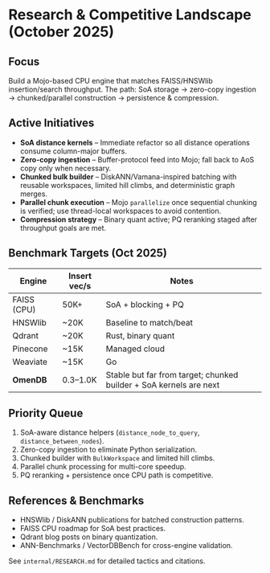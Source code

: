 # Research & Competitive Landscape (October 2025)

## Focus
Build a Mojo-based CPU engine that matches FAISS/HNSWlib insertion/search throughput. The path: SoA storage → zero-copy ingestion → chunked/parallel construction → persistence & compression.

## Active Initiatives
- **SoA distance kernels** – Immediate refactor so all distance operations consume column-major buffers.
- **Zero-copy ingestion** – Buffer-protocol feed into Mojo; fall back to AoS copy only when necessary.
- **Chunked bulk builder** – DiskANN/Vamana-inspired batching with reusable workspaces, limited hill climbs, and deterministic graph merges.
- **Parallel chunk execution** – Mojo `parallelize` once sequential chunking is verified; use thread-local workspaces to avoid contention.
- **Compression strategy** – Binary quant active; PQ reranking staged after throughput goals are met.

## Benchmark Targets (Oct 2025)
| Engine | Insert vec/s | Notes |
|--------|--------------|-------|
| FAISS (CPU) | 50K+ | SoA + blocking + PQ |
| HNSWlib | ~20K | Baseline to match/beat |
| Qdrant | ~20K | Rust, binary quant |
| Pinecone | ~15K | Managed cloud |
| Weaviate | ~15K | Go |
| **OmenDB** | 0.3–1.0K | Stable but far from target; chunked builder + SoA kernels are next |

## Priority Queue
1. SoA-aware distance helpers (`distance_node_to_query`, `distance_between_nodes`).
2. Zero-copy ingestion to eliminate Python serialization.
3. Chunked builder with `BulkWorkspace` and limited hill climbs.
4. Parallel chunk processing for multi-core speedup.
5. PQ reranking + persistence once CPU path is competitive.

## References & Benchmarks
- HNSWlib / DiskANN publications for batched construction patterns.
- FAISS CPU roadmap for SoA best practices.
- Qdrant blog posts on binary quantization.
- ANN-Benchmarks / VectorDBBench for cross-engine validation.

See `internal/RESEARCH.md` for detailed tactics and citations.
